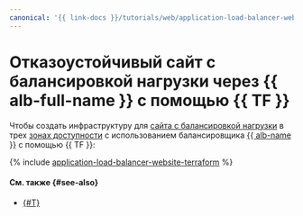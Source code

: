 ```yaml
---
canonical: '{{ link-docs }}/tutorials/web/application-load-balancer-website/terraform'
---
```


# Отказоустойчивый сайт с балансировкой нагрузки через {{ alb-full-name }} с помощью {{ TF }}


Чтобы создать инфраструктуру для [сайта с балансировкой нагрузки](index.md) в трех [зонах доступности](../../../overview/concepts/geo-scope.md) с использованием балансировщика [{{ alb-name }}](../../../application-load-balancer/concepts/index.md) c помощью {{ TF }}:

{% include [application-load-balancer-website-terraform](../../../_tutorials/infrastructure/application-load-balancer-website-terraform.md) %}

#### См. также {#see-also}

* [{#T}](console.md)
